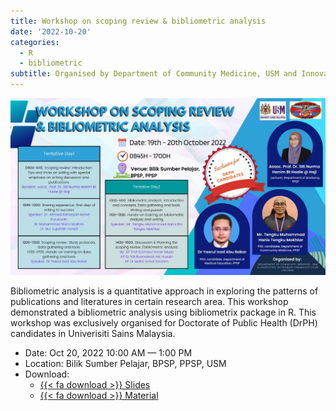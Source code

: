 ```yaml
---
title: Workshop on scoping review & bibliometric analysis
date: '2022-10-20'
categories: 
  - R
  - bibliometric
subtitle: Organised by Department of Community Medicine, USM and Innovative Network of Community Club (INCOME)
---
```


![](featured.jpg)

Bibliometric analysis is a quantitative approach in exploring the patterns of publications and literatures in certain research area. This workshop demonstrated a bibliometric analysis using bibliometrix package in R. This workshop was exclusively organised for Doctorate of Public Health (DrPH) candidates in Univerisiti Sains Malaysia.

-   Date: Oct 20, 2022 10:00 AM — 1:00 PM
-   Location: Bilik Sumber Pelajar, BPSP, PPSP, USM
-   Download:
    -   [{{< fa download >}} Slides](https://docs.google.com/presentation/d/e/2PACX-1vSncBWzmXldPRTwQVs_RtBIMljMT8wqFGQ8oJiZ7EohyVagotaeVp8yBoB3ThKkzijtoXHVaSZcFjoe/pub?start=false&loop=false&delayms=3000&slide=id.p)
    -   [{{< fa download >}} Material](https://github.com/tengku-hanis/biblio-JPM)
